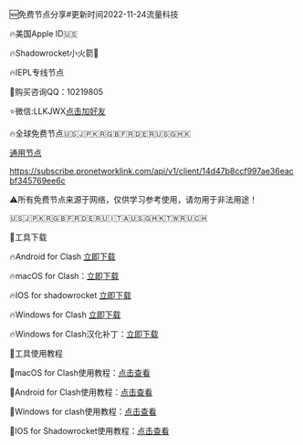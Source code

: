 🆕免费节点分享#更新时间2022-11-24流量科技

🔥美国Apple ID🇺🇸

🔥Shadowrocket小火箭🚀

🔥IEPL专线节点

🌟购买咨询QQ：10219805 

⭐️微信:LLKJWX[点击加好友](https://eturl.cn/B5CicD) 

🔥全球免费节点🇺🇸🇯🇵🇰🇷🇬🇧🇫🇷🇩🇪🇷🇺🇸🇬🇭🇰

[通用节点](https://llkjwx.github.io/node)

https://subscribe.pronetworklink.com/api/v1/client/14d47b8ccf997ae36eacbf345769ee6c

⚠️所有免费节点来源于网络，仅供学习参考使用，请勿用于非法用途！

🇺🇸🇯🇵🇰🇷🇬🇧🇫🇷🇩🇪🇷🇺🇮🇹🇦🇺🇸🇬🇭🇰🇹🇼🇷🇺🇨🇭

🌟工具下载

🔥Android for Clash [立即下载](https://download.hutao.cloud/clients/Clash-Android.apk)

🔥macOS for Clash：[立即下载](https://download.hutao.cloud/clients/ClashX.dmg)

🔥IOS for shadowrocket [立即下载](https://apps.apple.com/us/app/shadowrocket.apk)


🔥Windows for Clash [立即下载](https://download.hutao.cloud/clients/Clash-Windows.exe)

🔥Windows for Clash汉化补丁：[立即下载](https://drive.google.com/file/d/1hLY1pedrIxA1u8sEkPWnMLEsQawD0nvf/view?usp=sharing)

🌟工具使用教程

🌟macOS for Clash使用教程：[点击查看](https://hutaocloud-1.gitbook.io/hutaocloud/mac/clashx)

🌟Android for Clash使用教程：[点击查看](https://hutaocloud-1.gitbook.io/hutaocloud/android/clashforandroid)

🌟Windows for clash使用教程：[点击查看](https://hutaocloud-1.gitbook.io/hutaocloud/windows/clash-for-windows)

🌟IOS for Shadowrocket使用教程：[点击查看](https://hutaocloud-1.gitbook.io/hutaocloud/ios/shadowrocket)
